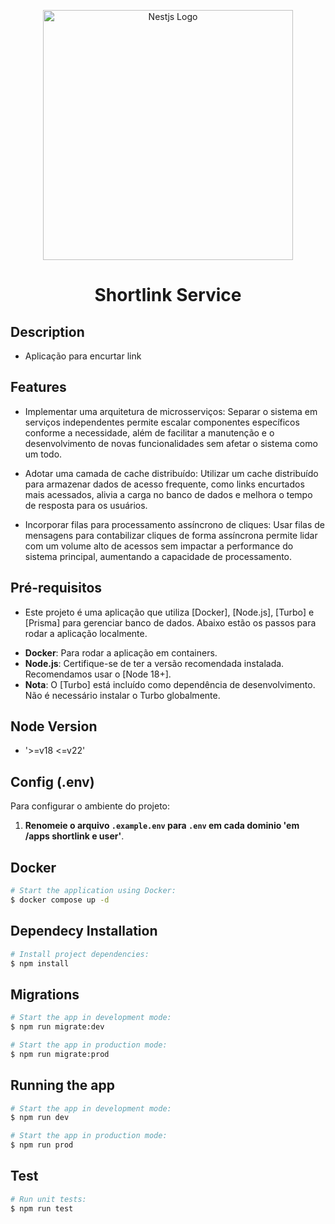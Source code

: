 <p align="center">
  <a href="https://fastify.dev/" target="blank"><img src="https://media.licdn.com/dms/image/v2/D5612AQEUFADeYMSkBg/article-cover_image-shrink_720_1280/article-cover_image-shrink_720_1280/0/1689705931627?e=1735776000&v=beta&t=y2cJsJ-8EOmUhtHvQSOAJ685A7le0DJLKXvmUVBfbZk" width="400" alt="Nestjs Logo" /></a>
</p>

<h1 align="center"> Shortlink Service </h1>

## Description
* Aplicação para encurtar link 

## Features
* Implementar uma arquitetura de microsserviços: Separar o sistema em serviços independentes permite escalar componentes específicos conforme a necessidade, além de facilitar a manutenção e o desenvolvimento de novas funcionalidades sem afetar o sistema como um todo.

* Adotar uma camada de cache distribuído: Utilizar um cache distribuído para armazenar dados de acesso frequente, como links encurtados mais acessados, alivia a carga no banco de dados e melhora o tempo de resposta para os usuários.

* Incorporar filas para processamento assíncrono de cliques: Usar filas de mensagens para contabilizar cliques de forma assíncrona permite lidar com um volume alto de acessos sem impactar a performance do sistema principal, aumentando a capacidade de processamento.



## Pré-requisitos
* Este projeto é uma aplicação que utiliza [Docker], [Node.js], [Turbo] e [Prisma] para gerenciar banco de dados. Abaixo estão os passos para rodar a aplicação localmente.

- **Docker**: Para rodar a aplicação em containers.
- **Node.js**: Certifique-se de ter a versão recomendada instalada. Recomendamos usar o [Node 18+].
- **Nota**: O [Turbo] está incluído como dependência de desenvolvimento. Não é necessário instalar o Turbo globalmente.

## Node Version
* '>=v18 <=v22'

## Config (.env)
Para configurar o ambiente do projeto:

1. **Renomeie o arquivo `.example.env` para `.env` em cada dominio 'em /apps shortlink e user'**.
   
## Docker
```bash
# Start the application using Docker:
$ docker compose up -d
```

## Dependecy Installation
```bash
# Install project dependencies:
$ npm install
```

## Migrations
```bash
# Start the app in development mode:
$ npm run migrate:dev

# Start the app in production mode:
$ npm run migrate:prod
```
## Running the app
```bash
# Start the app in development mode:
$ npm run dev

# Start the app in production mode:
$ npm run prod
```
## Test
```bash
# Run unit tests:
$ npm run test
```

